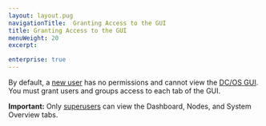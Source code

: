 ```yaml
---
layout: layout.pug
navigationTitle:  Granting Access to the GUI
title: Granting Access to the GUI
menuWeight: 20
excerpt:

enterprise: true
---
```


By default, a [new user](/1.9/security/users-groups/) has no permissions and cannot view the [DC/OS GUI](/1.9/gui/). You must grant users and groups access to each tab of the GUI.

**Important:** Only [superusers](/1.9/security/perms-reference/#superuser) can view the Dashboard, Nodes, and System Overview tabs.
